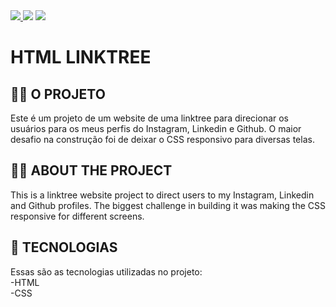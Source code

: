 <div> 
  <a href="https://www.linkedin.com/in/kauan-modolo-carriço" target="_blank"><img src="https://img.shields.io/badge/-LinkedIn-%230077B5?style=for-the-badge&logo=linkedin&logoColor=white" target="_blank"</a> 
  <a href="https://instagram.com/kau_modolo" target="_blank"><img src="https://img.shields.io/badge/-Instagram-%23E4405F?style=for-the-badge&logo=instagram&logoColor=white" target="_blank"></a>
  <a href = "mailto:kauanmodolo@hotmail.com"><img src="https://img.shields.io/badge/-Gmail-%23333?style=for-the-badge&logo=gmail&logoColor=white" target="_blank"></a>  
</div>

<h1>HTML LINKTREE</h1>

## 👨‍💻 O PROJETO
Este é um projeto de um website de uma linktree para direcionar os usuários para os meus perfis do Instagram, Linkedin e Github. O maior desafio na construção foi de deixar o CSS responsivo para diversas telas.

## 👨‍💻 ABOUT THE PROJECT
This is a linktree website project to direct users to my Instagram, Linkedin and Github profiles. The biggest challenge in building it was making the CSS responsive for different screens.

## 🚀 TECNOLOGIAS
Essas são as tecnologias utilizadas no projeto:
<br>
-HTML
<br>
-CSS

